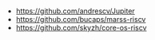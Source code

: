 # 

* https://github.com/andrescv/Jupiter
* https://github.com/bucaps/marss-riscv
* https://github.com/skyzh/core-os-riscv